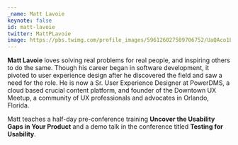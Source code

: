 ```yaml
---
_name: Matt Lavoie
keynote: false
id: matt-lavoie
twitter: MattPLavoie
image: https://pbs.twimg.com/profile_images/596126027509706752/UaQAco1L.png
---
```


**Matt Lavoie** loves solving real problems for real people, and inspiring others to do the same. Though his career began in software development, it pivoted to user experience design after he discovered the field and saw a need for the role. He is now a Sr. User Experience Designer at PowerDMS, a cloud based crucial content platform, and founder of the Downtown UX Meetup, a community of UX professionals and advocates in Orlando, Florida.

Matt teaches a half-day pre-conference training **Uncover the Usability Gaps in Your Product** and a demo talk in the conference titled **Testing for Usability**.
